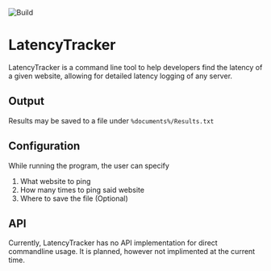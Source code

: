 ![Build](https://github.com/arlojay-studios/LatencyTracker/blob/master/.github/workflows/dotnet.yml)

# LatencyTracker
LatencyTracker is a command line tool to help developers find the latency of a given website, allowing for detailed latency logging of any server.

## Output
Results may be saved to a file under `%documents%/Results.txt`

## Configuration
While running the program, the user can specify 
1. What website to ping
2. How many times to ping said website
3. Where to save the file (Optional)

## API
Currently, LatencyTracker has no API implementation for direct commandline usage. It is planned, however not implimented at the current time.
